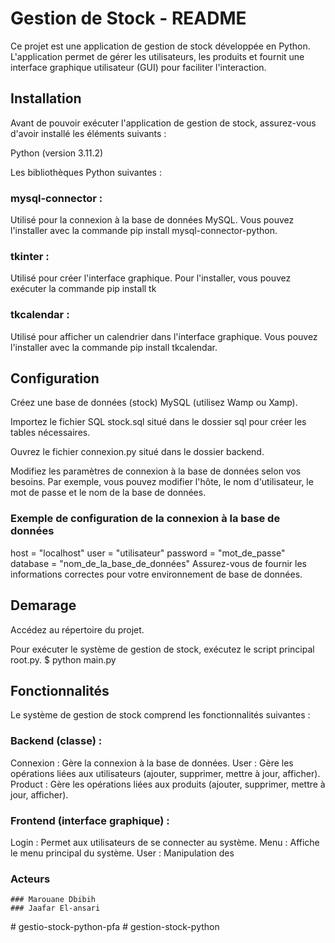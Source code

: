 # Gestion de Stock - README
Ce projet est une application de gestion de stock développée en Python. L'application permet de gérer les utilisateurs, les produits et fournit une interface graphique utilisateur (GUI) pour faciliter l'interaction.

## Installation

Avant de pouvoir exécuter l'application de gestion de stock, assurez-vous d'avoir installé les éléments suivants :

Python (version 3.11.2)

Les bibliothèques Python suivantes :

### mysql-connector : 
Utilisé pour la connexion à la base de données MySQL. Vous pouvez l'installer avec la commande 
pip install mysql-connector-python.
### tkinter : 
Utilisé pour créer l'interface graphique. Pour l'installer, vous pouvez exécuter la commande 
pip install tk
### tkcalendar : 
Utilisé pour afficher un calendrier dans l'interface graphique. Vous pouvez l'installer avec la commande 
pip install tkcalendar.

## Configuration
Créez une base de données (stock) MySQL (utilisez Wamp ou Xamp).

Importez le fichier SQL stock.sql situé dans le dossier sql pour créer les tables nécessaires.

Ouvrez le fichier connexion.py situé dans le dossier backend.

Modifiez les paramètres de connexion à la base de données selon vos besoins. Par exemple, vous pouvez modifier l'hôte, le nom d'utilisateur, le mot de passe et le nom de la base de données.


### Exemple de configuration de la connexion à la base de données
host = "localhost"
user = "utilisateur"
password = "mot_de_passe"
database = "nom_de_la_base_de_données"
Assurez-vous de fournir les informations correctes pour votre environnement de base de données.

## Demarage
Accédez au répertoire du projet.

Pour exécuter le système de gestion de stock, exécutez le script principal root.py.
$ python main.py


## Fonctionnalités

Le système de gestion de stock comprend les fonctionnalités suivantes :

### Backend (classe) :

Connexion : Gère la connexion à la base de données.
User : Gère les opérations liées aux utilisateurs (ajouter, supprimer, mettre à jour, afficher).
Product : Gère les opérations liées aux produits (ajouter, supprimer, mettre à jour, afficher).

### Frontend (interface graphique) :

Login : Permet aux utilisateurs de se connecter au système.
Menu : Affiche le menu principal du système.
User : Manipulation des 

### Acteurs 
    ### Marouane Dbibih
    ### Jaafar El-ansari

#   g e s t i o - s t o c k - p y t h o n - p f a 
 
 #   g e s t i o n - s t o c k - p y t h o n 
 
 
